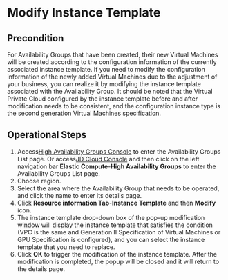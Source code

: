 # Modify Instance Template

## Precondition

For Availability Groups that have been created, their new Virtual Machines will be created according to the configuration information of the currently associated instance template. If you need to modify the configuration information of the newly added Virtual Machines due to the adjustment of your business, you can realize it by modifying the instance template associated with the Availability Group. It should be noted that the Virtual Private Cloud configured by the instance template before and after modification needs to be consistent, and the configuration instance type is the second generation Virtual Machines specification.


## Operational Steps

1. Access[High Availability Groups Console](https://cns-console.jdcloud.com/availabilitygroup/list) to enter the Availability Groups List page. Or access[JD Cloud Console](https://console.jdcloud.com) and then click on the left navigation bar **Elastic Compute**-**High Availability Groups** to enter the Availability Groups List page.
2. Choose region.
3. Select the area where the Availability Group that needs to be operated, and click the name to enter its details page.
4. Click **Resource information Tab**-**Instance Template** and then **Modify** icon.
5. The instance template drop-down box of the pop-up modification window will display the instance template that satisfies the condition (VPC is the same and Generation II Specification of Virtual Machines or GPU Specification is configured), and you can select the instance template that you need to replace.
6. Click **OK** to trigger the modification of the instance template. After the modification is completed, the popup will be closed and it will return to the details page.

